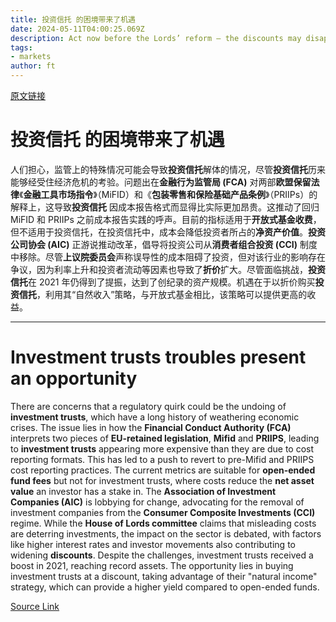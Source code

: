 ```yaml
---
title: 投资信托 的困境带来了机遇
date: 2024-05-11T04:00:25.069Z
description: Act now before the Lords’ reform — the discounts may disappear
tags: 
- markets
author: ft
---
```


[原文链接](https://ft.com/content/eae525ef-5481-4ef3-8da1-1dfd29065b33)

# **投资信托** 的困境带来了机遇

人们担心，监管上的特殊情况可能会导致**投资信托**解体的情况，尽管**投资信托**历来能够经受住经济危机的考验。问题出在**金融行为监管局 (FCA)** 对两部**欧盟保留法律**《**金融工具市场指令**》（MiFID）和《**包装零售和保险基础产品条例**》（PRIIPs）的解释上，这导致**投资信托** 因成本报告格式而显得比实际更加昂贵。这推动了回归 MiFID 和 PRIIPs 之前成本报告实践的呼声。目前的指标适用于**开放式基金收费**，但不适用于投资信托，在投资信托中，成本会降低投资者所占的**净资产价值**。**投资公司协会 (AIC)** 正游说推动改革，倡导将投资公司从**消费者组合投资 (CCI)** 制度中移除。尽管**上议院委员会**声称误导性的成本阻碍了投资，但对该行业的影响存在争议，因为利率上升和投资者流动等因素也导致了**折价**扩大。尽管面临挑战，**投资信托**在 2021 年仍得到了提振，达到了创纪录的资产规模。机遇在于以折价购买**投资信托**，利用其“自然收入”策略，与开放式基金相比，该策略可以提供更高的收益。

---

# Investment trusts troubles present an opportunity

There are concerns that a regulatory quirk could be the undoing of **investment trusts**, which have a long history of weathering economic crises. The issue lies in how the **Financial Conduct Authority (FCA)** interprets two pieces of **EU-retained legislation**, **Mifid** and **PRIIPS**, leading to **investment trusts** appearing more expensive than they are due to cost reporting formats. This has led to a push to revert to pre-Mifid and PRIIPS cost reporting practices. The current metrics are suitable for **open-ended fund fees** but not for investment trusts, where costs reduce the **net asset value** an investor has a stake in. The **Association of Investment Companies (AIC)** is lobbying for change, advocating for the removal of investment companies from the **Consumer Composite Investments (CCI)** regime. While the **House of Lords committee** claims that misleading costs are deterring investments, the impact on the sector is debated, with factors like higher interest rates and investor movements also contributing to widening **discounts**. Despite the challenges, investment trusts received a boost in 2021, reaching record assets. The opportunity lies in buying investment trusts at a discount, taking advantage of their "natural income" strategy, which can provide a higher yield compared to open-ended funds.

[Source Link](https://ft.com/content/eae525ef-5481-4ef3-8da1-1dfd29065b33)

